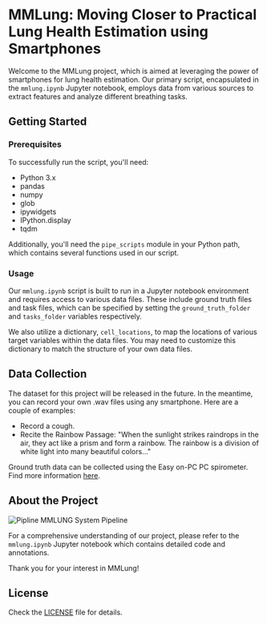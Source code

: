 # MMLung: Moving Closer to Practical Lung Health Estimation using Smartphones

Welcome to the MMLung project, which is aimed at leveraging the power of smartphones for lung health estimation. Our primary script, encapsulated in the `mmlung.ipynb` Jupyter notebook, employs data from various sources to extract features and analyze different breathing tasks.

## Getting Started

### Prerequisites

To successfully run the script, you'll need:

- Python 3.x
- pandas
- numpy
- glob
- ipywidgets
- IPython.display
- tqdm

Additionally, you'll need the `pipe_scripts` module in your Python path, which contains several functions used in our script.

### Usage

Our `mmlung.ipynb` script is built to run in a Jupyter notebook environment and requires access to various data files. These include ground truth files and task files, which can be specified by setting the `ground_truth_folder` and `tasks_folder` variables respectively.

We also utilize a dictionary, `cell_locations`, to map the locations of various target variables within the data files. You may need to customize this dictionary to match the structure of your own data files.

## Data Collection

The dataset for this project will be released in the future. In the meantime, you can record your own .wav files using any smartphone. Here are a couple of examples:

- Record a cough.
- Recite the Rainbow Passage: "When the sunlight strikes raindrops in the air, they act like a prism and form a rainbow. The rainbow is a division of white light into many beautiful colors..."

Ground truth data can be collected using the Easy on-PC PC spirometer. Find more information [here](https://nddmed.com/products/spirometers/easy-on-pc).

## About the Project

![Pipline](https://github.com/MohammedMosuily/mmlung/assets/72745657/ea3e5b62-94fe-4c5b-aded-41d61a4918a4)
MMLUNG System Pipeline 

For a comprehensive understanding of our project, please refer to the `mmlung.ipynb` Jupyter notebook which contains detailed code and annotations.

Thank you for your interest in MMLung! 

## License

Check the [LICENSE](LICENSE) file for details.
